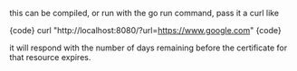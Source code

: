 this can be compiled, or run with the go run command, pass it a curl like 

{code}
curl "http://localhost:8080/?url=https://www.google.com"
{code}

it will respond with the number of days remaining before the certificate for that resource expires. 
